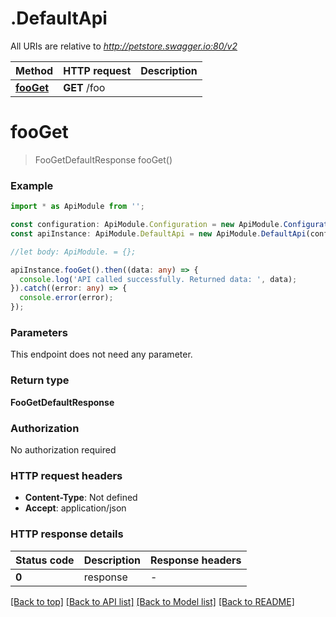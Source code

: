 # .DefaultApi

All URIs are relative to *http://petstore.swagger.io:80/v2*

|Method | HTTP request | Description|
|------------- | ------------- | -------------|
|[**fooGet**](DefaultApi.md#fooGet) | **GET** /foo | |

# **fooGet**
> FooGetDefaultResponse fooGet()


### Example

```typescript
import * as ApiModule from '';

const configuration: ApiModule.Configuration = new ApiModule.Configuration();
const apiInstance: ApiModule.DefaultApi = new ApiModule.DefaultApi(configuration);

//let body: ApiModule. = {};

apiInstance.fooGet().then((data: any) => {
  console.log('API called successfully. Returned data: ', data);
}).catch((error: any) => {
  console.error(error);
});
```

### Parameters
This endpoint does not need any parameter.


### Return type

**FooGetDefaultResponse**

### Authorization

No authorization required

### HTTP request headers

 - **Content-Type**: Not defined
 - **Accept**: application/json


### HTTP response details
| Status code | Description | Response headers |
|-------------|-------------|------------------|
|**0** | response |  -  |

[[Back to top]](#) [[Back to API list]](README.md#documentation-for-api-endpoints) [[Back to Model list]](README.md#documentation-for-models) [[Back to README]](README.md)


